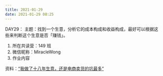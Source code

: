 ```yaml
---
title: 2021-01-29
date: 2021-01-29 08:25
---
```

DAY29：
主题：找到一个生意，分析它的成本构成和收益构成，最好可以根据这些来判断这个生意是否「赚钱」。

1. 所在共读营：149 班
2. 微信昵称：MiracleWong
3. 作业内容



资料：[“我做了十八年生意，还是电商卖货的坑最多”](https://mp.weixin.qq.com/s/z9r3lHIrJJiOK3MiNtWj0w)
 